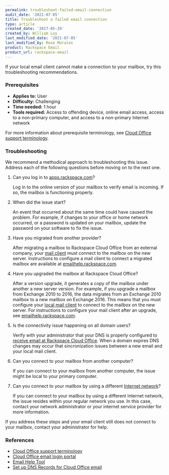 ```yaml
---
permalink: troubleshoot-failed-email-connection
audit_date: '2021-07-05'
title: Troubleshoot a failed email connection
type: article
created_date: '2017-05-29'
created_by: William Loy
last_modified_date: '2021-07-05'
last_modified_by: Rose Morales
product: Rackspace Email
product_url: rackspace-email
---
```


If your local email client cannot make a connection to your mailbox, try this
troubleshooting recommendations.

### Prerequisites

- **Applies to:** User
- **Difficulty:** Challenging
- **Time needed:** 1 hour
- **Tools required:** Access to offending device, online email access, access to
  a non-primary computer, and access to a non-primary Internet network

For more information about prerequisite terminology, see
[Cloud Office support terminology](/support/how-to/cloud-office-support-terminology).

### Troubleshooting

We recommend a methodical approach to troubleshooting this issue. Address each
of the following questions before moving on to the next one.

1. Can you log in to [apps.rackspace.com](https://apps.rackspace.com/)?

   Log in to the online version of your mailbox to verify email is incoming. If
   so, the mailbox is functioning properly.

2. When did the issue start?

   An event that occurred about the same time could have caused the problem. For
   example, if changes to your office or home network occurred, or a password is
   updated on your mailbox, update the password on your software to fix the
   issue.

3. Have you migrated from another provider?

   After migrating a mailbox to Rackspace Cloud Office from an external
   company, your [mail client](/support/how-to/cloud-office-support-terminology/#cloud-office-terminology)
   must connect to the mailbox on the new server. Instructions to configure
   a mail client to connect a migrated mailbox are available at
   [emailhelp.rackspace.com](https://emailhelp.rackspace.com/).

4. Have you upgraded the mailbox at Rackspace Cloud Office?

   After a version upgrade, it generates a copy of the mailbox under another a
    new server version. For example, if you upgrade a mailbox from Exchange 2010
    to 2016, the data migrates from an Exchange 2010 mailbox to a new mailbox on
    Exchange 2016. This means that you must configure your
    [local mail client](/support/how-to/cloud-office-support-terminology/#cloud-office-terminology)
    to connect to the mailbox on the new server. For instructions to configure
    your mail client after an upgrade, see
    [emailhelp.rackspace.com](https://emailhelp.rackspace.com/).

5. Is the connectivity issue happening on all domain users?

   Verify with your administrator that your DNS is properly configured to
   [receive email at Rackspace Cloud Office](/support/how-to/set-up-dns-records-for-cloud-office-email/).
   When a domain expires DNS changes may occur that sincronization issues between a
   new email and your local mail client.

6. Can you connect to your mailbox from another computer?

   If you can connect to your mailbox from another computer, the issue might be
   local to your primary computer.

7. Can you connect to your mailbox by using a different
[Internet network](/support/how-to/cloud-office-support-terminology/#cloud-office-terminology)?

   If you can connect to your mailbox by using a different Internet network, the
   issue resides within your regular network you use. In this case, contact your
   network administrator or your internet service provider for more information.

If you address these steps and your email client still does not connect to your
mailbox, contact your administrator for help.

### References

- [Cloud Office support terminology](/support/how-to/cloud-office-support-terminology/)
- [Cloud Office email login portal](https://apps.rackspace.com/index.php)
- [Email Help Tool](https://emailhelp.rackspace.com/)
- [Set up DNS Records for Cloud Office email](/support/how-to/set-up-dns-records-for-cloud-office-email/)
